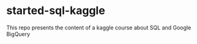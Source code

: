 # started-sql-kaggle
This repo presents the content of a kaggle course about SQL and Google BigQuery
